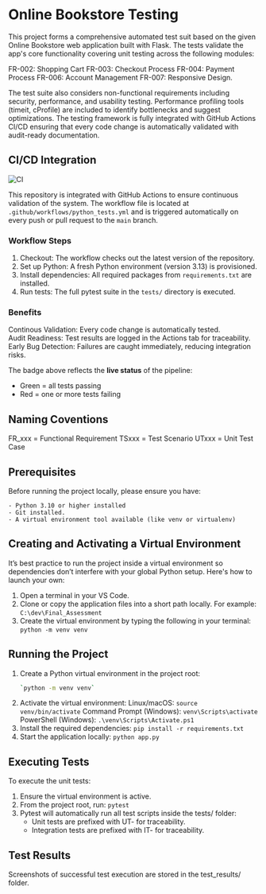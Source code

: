 # Online Bookstore Testing

This project forms a comprehensive automated test suit based on the given Online Bookstore web application built with Flask. The tests validate the app's core functionality covering unit testing across the following modules:

FR-002: Shopping Cart
FR-003: Checkout Process
FR-004: Payment Process
FR-006: Account Management
FR-007: Responsive Design.

The test suite also considers non-functional requirements including security, performance, and usability testing. Performance profiling tools (timeit, cProfile) are included to identify bottlenecks and suggest optimizations. The testing framework is fully integrated with GitHub Actions CI/CD ensuring that every code change is automatically validated with audit-ready documentation.


## CI/CD Integration

![CI](https://github.com/AnnieCodes8/Final_Assessment/actions/workflows/python_tests.yml/badge.svg)

This repository is integrated with GitHub Actions to ensure continuous validation of the system. The workflow file is located at `.github/workflows/python_tests.yml` and is triggered automatically on every push or pull request to the `main` branch.

### Workflow Steps
1. Checkout: The workflow checks out the latest version of the repository.  
2. Set up Python: A fresh Python environment (version 3.13) is provisioned.  
3. Install dependencies: All required packages from `requirements.txt` are installed.  
4. Run tests: The full pytest suite in the `tests/` directory is executed.  

### Benefits
Continous Validation: Every code change is automatically tested.  
Audit Readiness: Test results are logged in the Actions tab for traceability.  
Early Bug Detection: Failures are caught immediately, reducing integration risks.  

The badge above reflects the **live status** of the pipeline:  
- Green = all tests passing  
- Red = one or more tests failing  


## Naming Coventions
FR_xxx = Functional Requirement
TSxxx = Test Scenario
UTxxx = Unit Test Case


## Prerequisites
Before running the project locally, please ensure you have:

    - Python 3.10 or higher installed
    - Git installed.
    - A virtual environment tool available (like venv or virtualenv)

## Creating and Activating a Virtual Environment
It’s best practice to run the project inside a virtual environment so dependencies don’t interfere with your global Python setup. Here's how to launch your own:
1. Open a terminal in your VS Code.
2. Clone or copy the application files into a short path locally. For example:
    `C:\dev\Final_Assessment`
3. Create the virtual environment by typing the following in your terminal:
    `python -m venv venv`

## Running the Project
1. Create a Python virtual environment in the project root:
   ```bash
   `python -m venv venv`
2. Activate the virtual environment:
    Linux/macOS:
        `source venv/bin/activate`
    Command Prompt (Windows):
        `venv\Scripts\activate`
    PowerShell (Windows):
        `.\venv\Scripts\Activate.ps1`
3. Install the required dependencies:
        `pip install -r requirements.txt`
4. Start the application locally:
        `python app.py`

## Executing Tests
To execute the unit tests:
1. Ensure the virtual environment is active.
2. From the project root, run:
    `pytest`
3. Pytest will automatically run all test scripts inside the tests/ folder:
    - Unit tests are prefixed with UT- for traceability.
    - Integration tests are prefixed with IT- for traceability.

## Test Results
Screenshots of successful test execution are stored in the test_results/ folder.
